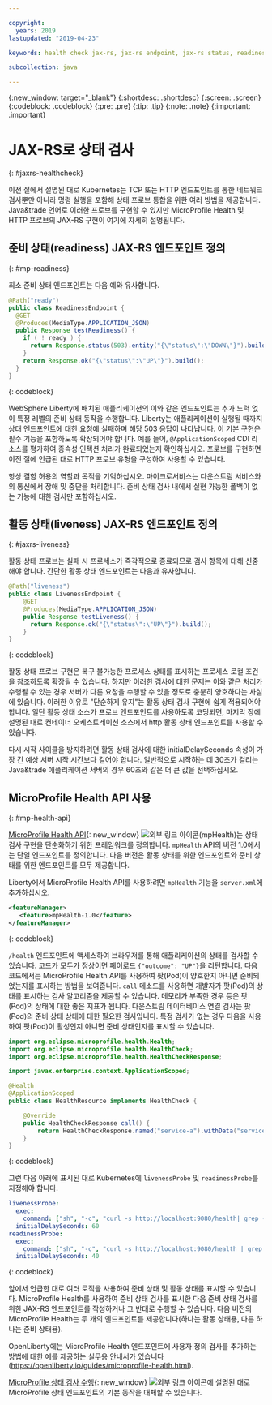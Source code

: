 ```yaml
---

copyright:
  years: 2019
lastupdated: "2019-04-23"

keywords: health check jax-rs, jax-rs endpoint, jax-rs status, readiness jax-rs, liveness jax-rs, microprofile health

subcollection: java

---
```


{:new_window: target="_blank"}
{:shortdesc: .shortdesc}
{:screen: .screen}
{:codeblock: .codeblock}
{:pre: .pre}
{:tip: .tip}
{:note: .note}
{:important: .important}

# JAX-RS로 상태 검사
{: #jaxrs-healthcheck}

이전 절에서 설명된 대로 Kubernetes는 TCP 또는 HTTP 엔드포인트를 통한 네트워크 검사뿐만 아니라 명령 실행을 포함해 상태 프로브 통합을 위한 여러 방법을 제공합니다. Java&trade 언어로 이러한 프로브를 구현할 수 있지만 MicroProfile Health 및 HTTP 프로브의 JAX-RS 구현이 여기에 자세히 설명됩니다.

## 준비 상태(readiness) JAX-RS 엔드포인트 정의
{: #mp-readiness}

최소 준비 상태 엔드포인트는 다음 예와 유사합니다.

```java
@Path("ready")
public class ReadinessEndpoint {
  @GET
  @Produces(MediaType.APPLICATION_JSON)
  public Response testReadiness() {
    if ( ! ready ) {
      return Response.status(503).entity("{\"status\":\"DOWN\"}").build();
    }
    return Response.ok("{\"status\":\"UP\"}").build();
  }
}
```
{: codeblock}

WebSphere Liberty에 배치된 애플리케이션의 이와 같은 엔드포인트는 추가 노력 없이 특정 레벨의 준비 상태 동작을 수행합니다. Liberty는 애플리케이션이 실행될 때까지 상태 엔드포인트에 대한 요청에 실패하며 해당 503 응답이 나타납니다. 이 기본 구현은 필수 기능을 포함하도록 확장되어야 합니다. 예를 들어, `@ApplicationScoped` CDI 리소스를 평가하여 종속성 인젝션 처리가 완료되었는지 확인하십시오. 프로브를 구현하면 이전 절에 언급된 대로 HTTP 프로브 유형을 구성하여 사용할 수 있습니다.

항상 결함 허용의 역할과 목적을 기억하십시오. 마이크로서비스는 다운스트림 서비스와의 통신에서 장애 및 중단을 처리합니다. 준비 상태 검사 내에서 실현 가능한 폴백이 없는 기능에 대한 검사만 포함하십시오.

## 활동 상태(liveness) JAX-RS 엔드포인트 정의
{: #jaxrs-liveness}

활동 상태 프로브는 실패 시 프로세스가 즉각적으로 종료되므로 검사 항목에 대해 신중해야 합니다. 간단한 활동 상태 엔드포인트는 다음과 유사합니다.

```java
@Path("liveness")
public class LivenessEndpoint {
    @GET
    @Produces(MediaType.APPLICATION_JSON)
    public Response testLiveness() {
      return Response.ok("{\"status\":\"UP\"}").build();
    }
}
```
{: codeblock}

활동 상태 프로브 구현은 복구 불가능한 프로세스 상태를 표시하는 프로세스 로컬 조건을 참조하도록 확장될 수 있습니다. 하지만 이러한 검사에 대한 문제는 이와 같은 처리가 수행될 수 있는 경우 서버가 다른 요청을 수행할 수 있을 정도로 충분히 양호하다는 사실에 있습니다. 이러한 이유로 "단순하게 유지"는 활동 상태 검사 구현에 쉽게 적용되어야 합니다. 일단 활동 상태 소스가 프로브 엔드포인트를 사용하도록 코딩되면, 마지막 장에 설명된 대로 컨테이너 오케스트레이션 소스에서 http 활동 상태 엔드포인트를 사용할 수 있습니다.

다시 시작 사이클을 방지하려면 활동 상태 검사에 대한 initialDelaySeconds 속성이 가장 긴 예상 서버 시작 시간보다 길어야 합니다. 일반적으로 시작하는 데 30초가 걸리는 Java&trade 애플리케이션 서버의 경우 60초와 같은 더 큰 값을 선택하십시오.

## MicroProfile Health API 사용
{: #mp-health-api}

[MicroProfile Health API](https://www.ibm.com/support/knowledgecenter/en/SSEQTP_liberty/com.ibm.websphere.wlp.doc/ae/twlp_microprofile_healthcheck.html){: new_window} ![외부 링크 아이콘](../icons/launch-glyph.svg "외부 링크 아이콘")(mpHealth)는 상태 검사 구현을 단순화하기 위한 프레임워크를 정의합니다. `mpHealth` API의 버전 1.0에서는 단일 엔드포인트를 정의합니다. 다음 버전은 활동 상태를 위한 엔드포인트와 준비 상태를 위한 엔드포인트를 모두 제공합니다.

Liberty에서 MicroProfile Health API를 사용하려면 `mpHealth` 기능을 `server.xml`에 추가하십시오.

```xml
<featureManager>
   <feature>mpHealth-1.0</feature>
</featureManager>
```
{: codeblock}

`/health` 엔드포인트에 액세스하여 브라우저를 통해 애플리케이션의 상태를 검사할 수 있습니다. 코드가 모두가 정상이면 페이로드 `{"outcome": "UP"}`을 리턴합니다. 다음 코드에서는 MicroProfile Health API를 사용하여 팟(Pod)이 양호한지 아니면 준비되었는지를 표시하는 방법을 보여줍니다. `call` 메소드를 사용하면 개발자가 팟(Pod)의 상태를 표시하는 검사 알고리즘을 제공할 수 있습니다. 메모리가 부족한 경우 등은 팟(Pod)의 상태에 대한 좋은 지표가 됩니다. 다운스트림 데이터베이스 연결 검사는 팟(Pod)의 준비 상태 상태에 대한 필요한 검사입니다. 특정 검사가 없는 경우 다음을 사용하여 팟(Pod)이 활성인지 아니면 준비 상태인지를 표시할 수 있습니다.

```java
import org.eclipse.microprofile.health.Health;
import org.eclipse.microprofile.health.HealthCheck;
import org.eclipse.microprofile.health.HealthCheckResponse;

import javax.enterprise.context.ApplicationScoped;

@Health
@ApplicationScoped
public class HealthResource implements HealthCheck {

    @Override
    public HealthCheckResponse call() {
        return HealthCheckResponse.named("service-a").withData("service-a", "ok").up().build();
    }
}
```
{: codeblock}

그런 다음 아래에 표시된 대로 Kubernetes에 `livenessProbe` 및 `readinessProbe`를 지정해야 합니다.
```yaml
livenessProbe:
  exec:
    command: ["sh", "-c", "curl -s http://localhost:9080/health| grep -q service-a"]
  initialDelaySeconds: 60
readinessProbe:
  exec:
    command: ["sh", "-c", "curl -s http://localhost:9080/health | grep -q service-a"]
  initialDelaySeconds: 40
```
{: codeblock}

앞에서 언급한 대로 여러 로직을 사용하여 준비 상태 및 활동 상태를 표시할 수 있습니다. MicroProfile Health를 사용하여 준비 상태 검사를 표시한 다음 준비 상태 검사를 위한 JAX-RS 엔드포인트를 작성하거나 그 반대로 수행할 수 있습니다. 다음 버전의 MicroProfile Health는 두 개의 엔드포인트를 제공합니다(하나는 활동 상태용, 다른 하나는 준비 상태용).

OpenLiberty에는 MicroProfile Health 엔드포인트에 사용자 정의 검사를 추가하는 방법에 대한 예를 제공하는 실무용 안내서가 있습니다(https://openliberty.io/guides/microprofile-health.html).

[MicroProfile 상태 검사 수행](https://www.ibm.com/support/knowledgecenter/en/SSEQTP_liberty/com.ibm.websphere.wlp.doc/ae/twlp_microprofile_healthcheck.html){: new_window} ![외부 링크 아이콘](../icons/launch-glyph.svg "외부 링크 아이콘")에 설명된 대로 MicroProfile 상태 엔드포인트의 기본 동작을 대체할 수 있습니다.
